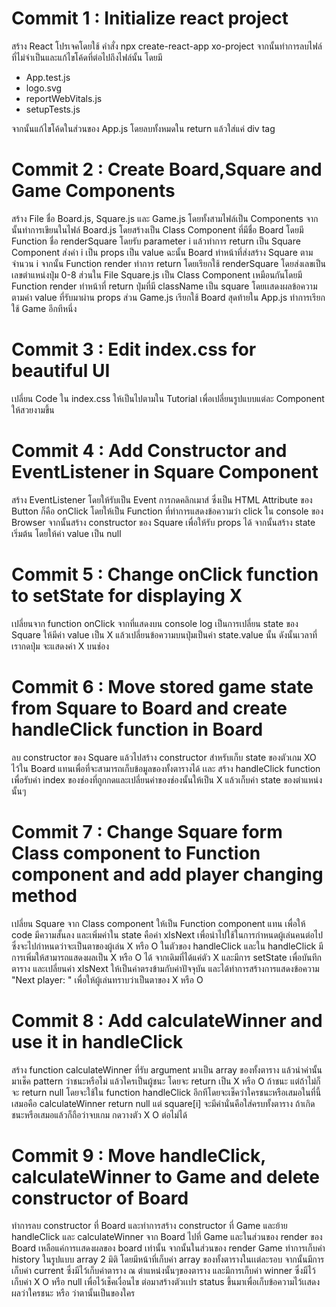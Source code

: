 # Commit 1 : Initialize react project

สร้าง React โปรเจคโดยใช้ คำสั่ง npx create-react-app xo-project จากนั้นทำการลบไฟล์ที่ไม่จำเป็นและแก้ไขโค้ดที่ต่อไปถึงไฟล์นั้น โดยมี
- App.test.js
- logo.svg
- reportWebVitals.js
- setupTests.js <br>


จากนั้นแก้ไขโค้ดในส่วนของ App.js โดยลบทั้งหมดใน return แล้วใส่แค่ div tag <br>


# Commit 2 : Create Board,Square and Game Components

สร้าง File ชื่อ Board.js, Square.js และ Game.js โดยทั้งสามไฟล์เป็น Components จากนั้นทำการเขียนในไฟล์ Board.js โดยสร้างเป็น Class Component ที่มีชื่อ Board โดยมี Function ชื่อ renderSquare โดยรับ parameter i แล้วทำการ return เป็น Square Component ส่งค่า i เป็น props เป็น value ฉะนั้น Board ทำหน้าที่ส่งสร้าง Square ตามจำนวน i จากนั้น Function render ทำการ return โดยเรียกใช้ renderSquare โดยส่งเลขเป็นเลขตำแหน่งปุ่ม 0-8 ส่วนใน File Square.js เป็น Class Component เหมือนกันโดยมี Function render ทำหน้าที่ return ปุ่มที่มี className เป็น square โดยเเสดงผลข้อความตามค่า value ที่รับมาผ่าน props ส่วน Game.js เรียกใช้ Board สุดท้ายใน App.js ทำการเรียกใช้ Game อีกทีหนึ่ง


# Commit 3 : Edit index.css for beautiful UI

เปลี่ยน Code ใน index.css ให้เป็นไปตามใน Tutorial เพื่อเปลี่ยนรูปแบบแต่ละ Component ให้สวยงามขึ้น


# Commit 4 : Add Constructor and EventListener in Square Component

สร้าง EventListener โดยให้รับเป็น Event การกดคลิกเมาส์ ซึ่งเป็น HTML Attribute ของ Button ก็คือ onClick โดยให้เป็น Function ที่ทำการแสดงข้อความว่า click ใน console ของ Browser จากนั้นสร้าง constructor ของ Square เพื่อให้รับ props ได้ จากนั้นสร้าง state เริ่มต้น โดยให้ค่า value เป็น null

# Commit 5 : Change onClick function to setState for displaying X

เปลี่ยนจาก function onClick จากที่แสดงบน console log เป็นการเปลี่ยน state ของ Square ให้มีค่า value เป็น X แล้วเปลี่ยนข้อความบนปุ่มเป็นค่า state.value นั้น ดังนั้นเวลาที่เรากดปุ่ม จะแสดงค่า X บนช่อง

# Commit 6 : Move stored game state from Square to Board and create handleClick function in Board

ลบ constructor ของ Square แล้วไปสร้าง constructor สำหรับเก็บ state ของตัวเกม XO ไว้ใน Board แทนเพื่อที่จะสามารถเก็บข้อมูลของทั้งตารางได้ เเละ สร้าง handleClick function เพื่อรับค่า index ของช่องที่ถูกกดและเปลี่ยนค่าของช่องนั้นให้เป็น X แล้วเก็บค่า state ของตำแหน่งนั้นๆ

# Commit 7 : Change Square form Class component to Function component and add player changing method

เปลี่ยน Square จาก Class component ให้เป็น Function component แทน เพื่อให้ code มีความสั้นลง และเพิ่มค่าใน state คือค่า xIsNext เพื่อนำไปใช้ในการกำหนดผู้เล่นคนต่อไป ซึ่งจะไปกำหนดว่าจะเป็นตาของผู้เล่น X หรือ O ในตัวของ handleClick และใน handleClick มีการเพิ่มให้สามารถแสดงผลเป็น X หรือ O ได้ จากเดิมที่ได้แค่ตัว X และมีการ setState เพื่อบันทึกตาราง และเปลี่ยนค่า xIsNext ให้เป็นค่าตรงข้ามกับค่าปัจจุบัน และได้ทำการสร้างการแสดงข้อความ "Next player: " เพื่อให้ผู้เล่นทราบว่าเป็นตาของ X หรือ O 

# Commit 8 : Add calculateWinner and use it in handleClick

สร้าง function calculateWinner ที่รับ argument มาเป็น array ของทั้งตาราง แล้วนำค่านั้นมาเช็ค pattern ว่าชนะหรือไม่ แล้วใครเป็นผู้ชนะ โดยจะ return เป็น X หรือ O ถ้าชนะ แต่ถ้าไม่ก็จะ return null โดยจะใช้ใน function handleClick อีกทีโดยจะเช็คว่าใครชนะหรือเสมอในที่นี้เสมอคือ calculateWinner return null แต่ square[i] จะมีค่านั่นคือใส่ครบทั้งตาราง ถ้าเกิดชนะหรือเสมอแล้วก็ถือว่าจบเกม กดวางตัว X O ต่อไม่ได้ 

# Commit 9 : Move handleClick, calculateWinner to Game and delete constructor of Board

ทำการลบ constructor ที่ Board และทำการสร้าง constructor ที่ Game และย้าย handleClick และ calculateWinner จาก Board ไปที่ Game และในส่วนของ render ของ Board เหลือแค่การเเสดงผลของ board เท่านั้น จากนั้นในส่วนของ render Game ทำการเก็บค่า history ในรูปแบบ array 2 มิติ โดยมีหน้าที่เก็บค่า array ของทั้งตารางในเเต่ละรอบ จากนั้นมีการเก็บค่า current ซึ่งมีไว้เก็บค่าตาราง ณ ตำแหน่งนั้นๆของตาราง และมีการเก็บค่า winner ซึ่งมีไว้เก็บค่า X O หรือ null เพื่อไว้เช็คเงื่อนไข ต่อมาสร้างตัวเเปร status ขึ้นมาเพื่อเก็บข้อความไว้เเสดงผลว่าใครชนะ หรือ ว่าตานั้นเป็นของใคร